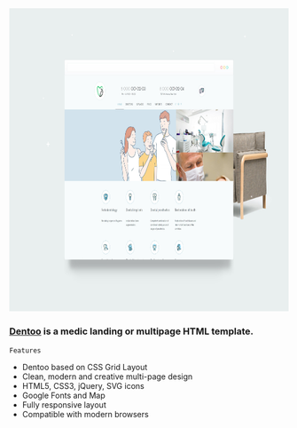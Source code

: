 
<img src="preview/view.jpg" width="820" height="546">

### [Dentoo](https://dentoo.vercel.app/) is a medic landing or multipage HTML template. ###


```
Features
```

- Dentoo based on CSS Grid Layout
- Clean, modern and creative multi-page design
- HTML5, CSS3, jQuery, SVG icons 
- Google Fonts and Map
- Fully responsive layout
- Compatible with modern browsers
